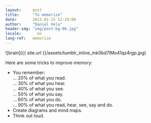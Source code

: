 ```yaml
---
layout:     post
title:      "To memorize"
date:       2012-01-15 12:19:00
author:     "Daniel Vela"
header-img: "img/post-bg-06.jpg"
locale:       en
lang-ref:   memorize
---
```


![brain]({{ site.url }}/assets/tumblr_inline_mk0bd7lMo41qz4rgp.jpg)

Here are some tricks to improve memory:

* You remember:     
… 20% of what you read.    
… 30% of what you hear.    
… 40% of what you see.    
… 50% of what you say.    
… 60% of what you do.     
… 90% of what you read, hear, see, say and do.     
* Create diagrams and mind maps.
* Think out loud.



